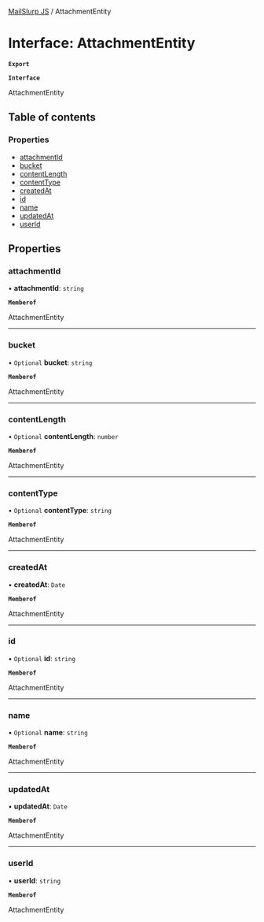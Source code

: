 [MailSlurp JS](../README.md) / AttachmentEntity

# Interface: AttachmentEntity

**`Export`**

**`Interface`**

AttachmentEntity

## Table of contents

### Properties

- [attachmentId](AttachmentEntity.md#attachmentid)
- [bucket](AttachmentEntity.md#bucket)
- [contentLength](AttachmentEntity.md#contentlength)
- [contentType](AttachmentEntity.md#contenttype)
- [createdAt](AttachmentEntity.md#createdat)
- [id](AttachmentEntity.md#id)
- [name](AttachmentEntity.md#name)
- [updatedAt](AttachmentEntity.md#updatedat)
- [userId](AttachmentEntity.md#userid)

## Properties

### attachmentId

• **attachmentId**: `string`

**`Memberof`**

AttachmentEntity

___

### bucket

• `Optional` **bucket**: `string`

**`Memberof`**

AttachmentEntity

___

### contentLength

• `Optional` **contentLength**: `number`

**`Memberof`**

AttachmentEntity

___

### contentType

• `Optional` **contentType**: `string`

**`Memberof`**

AttachmentEntity

___

### createdAt

• **createdAt**: `Date`

**`Memberof`**

AttachmentEntity

___

### id

• `Optional` **id**: `string`

**`Memberof`**

AttachmentEntity

___

### name

• `Optional` **name**: `string`

**`Memberof`**

AttachmentEntity

___

### updatedAt

• **updatedAt**: `Date`

**`Memberof`**

AttachmentEntity

___

### userId

• **userId**: `string`

**`Memberof`**

AttachmentEntity
